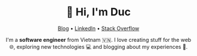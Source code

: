<div align="center">
    <h1>👋 Hi, I'm Duc</h1>
    <p>
        <a href="https://duc-nguyen.xyz" target="_blank" title="Blog">Blog</a> • <a href="https://www.linkedin.com/in/hellovietduc/" target="_blank" title="LinkedIn">LinkedIn</a> • <a href="https://stackoverflow.com/users/8943850" target="_blank" title="Stack Overflow">Stack Overflow</a>
    </p>
    <p>
        I'm a <b>software engineer</b> from Vietnam 🇻🇳. I love creating stuff for the web 🌐, exploring new technologies 💻 and blogging about my experiences 📓.
    </p>
</div>
